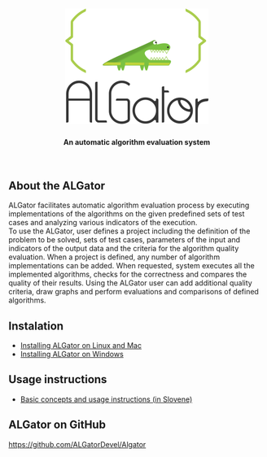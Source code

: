 <h1 align="center"><img src="doc/images/algator.png" alt="ALGator logo" /></h1>
<h4 align="center">An automatic algorithm evaluation system </h4>
<br>

## About the ALGator

ALGator facilitates automatic algorithm evaluation process by executing 
implementations of the algorithms on the given predefined sets of test cases
and analyzing various indicators of the execution.  
To use the ALGator, user defines a project including the definition of 
the problem to be solved, sets of test cases, parameters 
of the input and indicators of the output data  and the criteria for the 
algorithm quality evaluation. When a project is defined, any number of 
algorithm implementations can be added. When requested, system 
executes all the implemented algorithms, checks for the correctness 
and compares the quality of their results. Using the ALGator user can 
add additional quality criteria, draw graphs and perform evaluations and 
comparisons of defined algorithms. 

## Instalation 
- [Installing ALGator on Linux and Mac](/dist/htmldoc/install_linux.md)
- [Installing ALGator on Windows](/dist/htmldoc/install_windows.md)


## Usage instructions
- [Basic concepts and usage instructions (in Slovene)](https://htmlpreview.github.io/?https://github.com/ALGatorDevel/Algator/blob/master/dist/htmldoc/a_projekt.html)


## ALGator on GitHub

  https://github.com/ALGatorDevel/Algator



